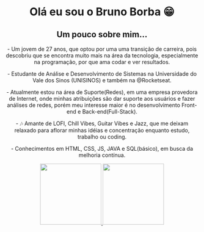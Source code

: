 <div align = center>
<h1> Olá eu sou o Bruno Borba 😁 </h1>
<h2> Um pouco sobre mim... </h2>
<p> - Um jovem de 27 anos, que optou por uma uma transição de carreira, pois descobriu que se encontra muito mais na área da tecnologia, especialmente na programação, por que ama codar e ver resultados.
<p> - Estudante de Análise e Desenvolvimento de Sistemas na Universidade do Vale dos Sinos (UNISINOS) e também na @Rocketseat.
<p> - Atualmente estou na área de Suporte(Redes), em uma empresa provedora de Internet, onde minhas atribuições são dar suporte aos usuários e fazer análises de redes, porém meu interesse maior é no desenvolvimento Front-end e Back-end(Full-Stack).
<p> - 🎶 Amante de LOFI, Chill Vibes, Guitar Vibes e Jazz, que me deixam relaxado para aflorar minhas idéias e concentração enquanto estudo, trabalho ou coding.
<p> - Conhecimentos em HTML, CSS, JS, JAVA e SQL(básico), em busca da melhoria contínua.
</div>

<div align = center>
  <a href="https://github.com/BorbaBruno">
  <img height="160em" src="https://github-readme-stats.vercel.app/api?username=borbabruno&show_icons=true&theme=dark&include_all_commits=true&count_private=true"/>
  <img height="160em" src="https://github-readme-stats.vercel.app/api/top-langs/?username=borbabruno&layout=compact&langs_count=7&theme=dark"/>
<div>
